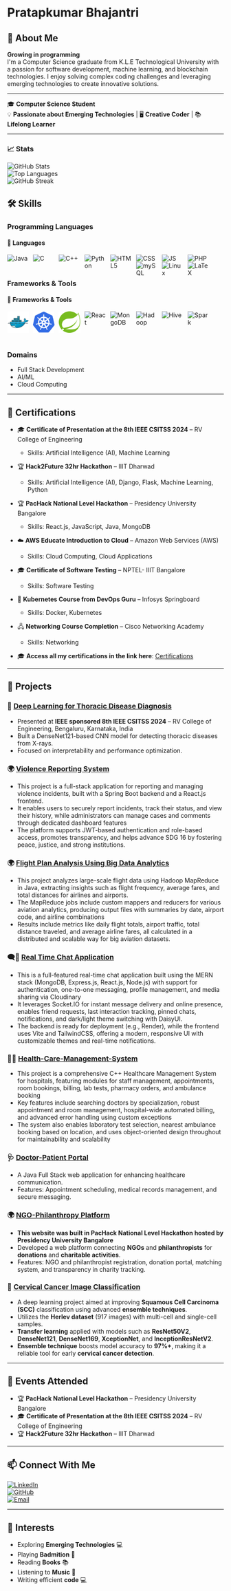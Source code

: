 # Pratapkumar Bhajantri

## 🚀 **About Me**  

**Growing in programming**  
I'm a Computer Science graduate from K.L.E Technological University with a passion for software development, machine learning, and blockchain technologies. I enjoy solving complex coding challenges and leveraging emerging technologies to create innovative solutions.

---

🎓 **Computer Science Student**  
💡 **Passionate about Emerging Technologies** | 🖥️ **Creative Coder** | 📚 **Lifelong Learner**

---

### :chart_with_upwards_trend: **Stats**  

![GitHub Stats](https://github-readme-stats.vercel.app/api?username=Pratapkumar4&show_icons=true&theme=radical)
<br>
![Top Languages](https://github-readme-stats.vercel.app/api/top-langs/?username=Pratapkumar4&layout=compact&theme=radical)
<br>
![GitHub Streak](https://github-readme-streak-stats.herokuapp.com/?user=Pratapkumar4&theme=radical)





## 🛠️ **Skills**  

### Programming Languages  
#### :paperclip: Languages  

<img align="left" alt="Java" width="50px" style="padding-right:10px;" src="https://cdn.jsdelivr.net/gh/devicons/devicon/icons/java/java-original-wordmark.svg"/> 
<img align="left" alt="C" width="50px" style="padding-right:10px;" src="https://cdn.jsdelivr.net/gh/devicons/devicon/icons/c/c-original.svg"/>
<img align="left" alt="C++" width="50px" style="padding-right:10px;" src="https://cdn.jsdelivr.net/gh/devicons/devicon/icons/cplusplus/cplusplus-original.svg"/>
<img align="left" alt="Python" width="50px" style="padding-right:10px;" src="https://cdn.jsdelivr.net/gh/devicons/devicon/icons/python/python-original-wordmark.svg"/>
<img align="left" alt="HTML5" width="50px" style="padding-right:10px;" src="https://cdn.jsdelivr.net/gh/devicons/devicon/icons/html5/html5-plain-wordmark.svg"/>
<img align="left" alt="CSS" width="50px" style="padding-right:10px;" src="https://cdn.jsdelivr.net/gh/devicons/devicon/icons/css3/css3-plain-wordmark.svg"/>
<img align="left" alt="JS" width="50px" style="padding-right:10px;" src="https://cdn.jsdelivr.net/gh/devicons/devicon/icons/javascript/javascript-plain.svg"/>
<img align="left" alt="PHP" width="50px" style="padding-right:10px;" src="https://cdn.jsdelivr.net/gh/devicons/devicon/icons/php/php-original.svg"/>
<img align="left" alt="mySQL" width="50px" style="padding-right:10px;" src="https://cdn.jsdelivr.net/gh/devicons/devicon/icons/mysql/mysql-original-wordmark.svg"/>
<img align="left" alt="Linux" width="50px" style="padding-right:10px;" src="https://cdn.jsdelivr.net/gh/devicons/devicon/icons/linux/linux-original.svg"/>
<img align="left" alt="LaTeX" width="50px" style="padding-right:10px;" src="https://democracyobserver.org/images/latex-logo.png"/>
<br>
<br>

### Frameworks & Tools  
#### :paperclip: Frameworks & Tools  

<img align="left" alt="Docker" width="50px" style="padding-right:10px;" src="https://raw.githubusercontent.com/devicons/devicon/master/icons/docker/docker-original.svg"/>
<img align="left" alt="Kubernetes" width="50px" style="padding-right:10px;" src="https://raw.githubusercontent.com/devicons/devicon/master/icons/kubernetes/kubernetes-plain.svg"/>
<img align="left" alt="Spring Boot" width="50px" style="padding-right:10px;" src="https://raw.githubusercontent.com/devicons/devicon/master/icons/spring/spring-original.svg"/>
<img align="left" alt="React" width="50px" style="padding-right:10px;" src="https://cdn.jsdelivr.net/gh/devicons/devicon/icons/react/react-original-wordmark.svg"/>  
<img align="left" alt="MongoDB" width="50px" style="padding-right:10px;" src="https://cdn.jsdelivr.net/gh/devicons/devicon/icons/mongodb/mongodb-original-wordmark.svg"/>  
<img align="left" alt="Hadoop" width="50px" style="padding-right:10px;" src="https://www.vectorlogo.zone/logos/apache_hadoop/apache_hadoop-icon.svg"/>  
<img align="left" alt="Hive" width="50px" style="padding-right:10px;" src="https://www.vectorlogo.zone/logos/apache_hive/apache_hive-icon.svg"/>  
<img align="left" alt="Spark" width="50px" style="padding-right:10px;" src="https://www.vectorlogo.zone/logos/apache_spark/apache_spark-icon.svg"/>

<br>
<br>

<br>
<br>


### Domains  
- Full Stack Development  
- AI/ML
- Cloud Computing  

---

## 🌟 **Certifications**  
- 🎓 **Certificate of Presentation at the 8th IEEE CSITSS 2024** – RV College of Engineering  
  - Skills: Artificial Intelligence (AI), Machine Learning  
- 🏆 **Hack2Future 32hr Hackathon** – IIIT Dharwad  
  - Skills: Artificial Intelligence (AI), Django, Flask, Machine Learning, Python    
- 🏆 **PacHack National Level Hackathon** – Presidency University Bangalore  
  - Skills: React.js, JavaScript, Java, MongoDB  
- ☁️ **AWS Educate Introduction to Cloud** – Amazon Web Services (AWS)  
  - Skills: Cloud Computing, Cloud Applications  
- 🎓 **Certificate of Software Testing** – NPTEL- IIIT Bangalore  
  - Skills: Software Testing  
- 🐳 **Kubernetes Course from DevOps Guru** – Infosys Springboard  
  - Skills: Docker, Kubernetes  
- 🖧 **Networking Course Completion** – Cisco Networking Academy  
  - Skills: Networking  

- 🎓 **Access all my certifications in the link here**: [Certifications](https://drive.google.com/drive/folders/1NJyPk_VVMsbK809wonvX6dd0zklYeKhE?usp=sharing)

---

## 📂 **Projects**  

### 🩻 [Deep Learning for Thoracic Disease Diagnosis](https://ieeexplore.ieee.org/document/10816946)  
- Presented at **IEEE sponsored 8th IEEE CSITSS 2024** – RV College of Engineering, Bengaluru, Karnataka, India  
- Built a DenseNet121-based CNN model for detecting thoracic diseases from X-rays.  
- Focused on interpretability and performance optimization.

### 🌍 [Violence Reporting System](https://github.com/Pratapkumar4/Violence-Reporting-System)
- This project is a full-stack application for reporting and managing violence incidents, built with a Spring Boot backend and a React.js frontend. 
- It enables users to securely report incidents, track their status, and view their history, while administrators can manage cases and comments through dedicated dashboard features  
- The platform supports JWT-based authentication and role-based access, promotes transparency, and helps advance SDG 16 by fostering peace, justice, and strong institutions.

### 🌍 [Flight Plan Analysis Using Big Data Analytics](https://github.com/Pratapkumar4/Flight-Plan-Analysis-Using-Data-Analytics)
- This project analyzes large-scale flight data using Hadoop MapReduce in Java, extracting insights such as flight frequency, average fares, and total distances for airlines and airports. 
- The MapReduce jobs include custom mappers and reducers for various aviation analytics, producing output files with summaries by date, airport code, and airline combinations 
- Results include metrics like daily flight totals, airport traffic, total distance traveled, and average airline fares, all calculated in a distributed and scalable way for big aviation datasets.

### 🗨️💬 [Real Time Chat Application](https://github.com/Pratapkumar4/Real-Time-Chat-Application)
- This is a full-featured real-time chat application built using the MERN stack (MongoDB, Express.js, React.js, Node.js) with support for authentication, one-to-one messaging, profile management, and media sharing via Cloudinary
- It leverages Socket.IO for instant message delivery and online presence, enables friend requests, last interaction tracking, pinned chats, notifications, and dark/light theme switching with DaisyUI. 
- The backend is ready for deployment (e.g., Render), while the frontend uses Vite and TailwindCSS, offering a modern, responsive UI with customizable themes and real-time notifications.

### 👨‍⚕️ [Health-Care-Management-System](https://github.com/Pratapkumar4/Health-Care-Management-System)
- This project is a comprehensive C++ Healthcare Management System for hospitals, featuring modules for staff management, appointments, room bookings, billing, lab tests, pharmacy orders, and ambulance booking
- Key features include searching doctors by specialization, robust appointment and room management, hospital-wide automated billing, and advanced error handling using custom exceptions 
- The system also enables laboratory test selection, nearest ambulance booking based on location, and uses object-oriented design throughout for maintainability and scalability


### 🩺 [Doctor-Patient Portal](https://github.com/Pratapkumar4/Doctor-Patient-Portal)  
- A Java Full Stack web application for enhancing healthcare communication.  
- Features: Appointment scheduling, medical records management, and secure messaging.

### 🌍 [NGO-Philanthropy Platform](https://github.com/Pratapkumar4/Pack-Hack-Hackathon)  
- **This website was built in PacHack National Level Hackathon hosted by Presidency University Bangalore**
- Developed a web platform connecting **NGOs** and **philanthropists** for **donations** and **charitable activities**.  
- Features: NGO and philanthropist registration, donation portal, matching system, and transparency in charity tracking.

### 🦠 [Cervical Cancer Image Classification](https://github.com/Pratapkumar4/Cervical-Cell-Analysis-in-Cancer-Diagnosis)  
- A deep learning project aimed at improving **Squamous Cell Carcinoma (SCC)** classification using advanced **ensemble techniques**.  
- Utilizes the **Herlev dataset** (917 images) with multi-cell and single-cell samples.  
- **Transfer learning** applied with  models such as **ResNet50V2**, **DenseNet121**, **DenseNet169**, **XceptionNet**, and **InceptionResNetV2**.  
- **Ensemble technique** boosts model accuracy to **97%+**, making it a reliable tool for early **cervical cancer detection**.



---

## 🎉 **Events Attended**  
- 🏆 **PacHack National Level Hackathon** – Presidency University Bangalore  
- 🎓 **Certificate of Presentation at the 8th IEEE CSITSS 2024** – RV College of Engineering  
- 🏆 **Hack2Future 32hr Hackathon** – IIIT Dharwad    

---

## 📫 **Connect With Me**  
[![LinkedIn](https://img.shields.io/badge/-Kartik%20Patil-blue?style=flat&logo=Linkedin&logoColor=white)](https://www.linkedin.com/in/pratapkumarbhajantri/)  
[![GitHub](https://img.shields.io/badge/-Kartik--Patil-black?style=flat&logo=github)](https://github.com/Pratapkumar4)    
[![Email](https://img.shields.io/badge/-kartikpatilhrg@gmail.com-D14836?style=flat&logo=gmail&logoColor=white)](mailto:pratapkumarbhajantri4@gmail.com)

---

## 🌱 **Interests**  
- Exploring **Emerging Technologies** 💻
- Playing **Badmition** 🏸  
- Reading **Books**  📚
- Listening to **Music** 🎵  
- Writing efficient **code** 💻
